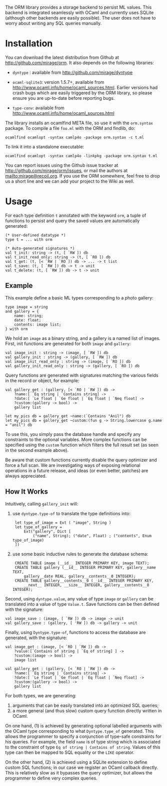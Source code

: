 The ORM library provides a storage backend to persist ML values. This backend is integrated seamlessly with OCaml and currently uses SQLite (although other backends are easily possible). The user does not have to worry about writing any SQL queries manually.

Installation
============

You can download the latest distribution from Github at <http://github.com/mirage/orm>.  It also depends on the following libraries:

* `dyntype` : available from <http://github.com/mirage/dyntype>

* `ocaml-sqlite3`: version 1.5.7+, available from <http://www.ocaml.info/home/ocaml_sources.html>. Earlier versions had crash bugs which are easily triggered by the ORM library, so please ensure you are up-to-date before reporting bugs.

* `type-conv`: available from <http://www.ocaml.info/home/ocaml_sources.html>

The library installs an ocamlfind META file, so use it with the `orm.syntax` package.  To compile a file `foo.ml` with the ORM and findlib, do:

    ocamlfind ocamlopt -syntax camlp4o -package orm.syntax -c t.ml

To link it into a standalone executable:

    ocamlfind ocamlopt -syntax camlp4o -linkpkg -package orm.syntax t.ml

You can report issues using the Github issue tracker at <http://github.com/mirage/orm/issues>, or mail the authors at <mailto:mirage@recoil.org>.  If you use the ORM somewhere, feel free to drop us a short line and we can add your project to the Wiki as well.

Usage
=====

For each type definition `t` annotated with the keyword `orm`, a tuple of functions to persist and query the saved values are automatically generated:

    (* User-defined datatype *)
    type t = ... with orm

    (* Auto-generated signatures *)
    val t_init: string -> (t, [ `RW ]) db
    val t_init_read_only: string -> (t, [ `RO ]) db
    val t_get: (t, [< `RW | `RO ]) db -> ... -> t list
    val t_save: (t, [ `RW ]) db -> t -> unit
    val t_delete: (t, [ `RW ]) db -> t -> unit

Example
-------

This example define a basic ML types corresponding to a photo gallery:

    type image = string
    and gallery = {
        name: string;
        date: float;
        contents: image list;
    } with orm

We hold an `image` as a binary string, and a gallery is a named list of images. First, init functions are generated for both `image` and `gallery`:

    val image_init : string -> (image, [ `RW ]) db
    val gallery_init : string -> (gallery, [ `RW ]) db
    val image_init_read_only : string -> (image, [ `RO ]) db
    val gallery_init_read_only : string -> (gallery, [ `RO ]) db

Query functions are generated with signatures matching the various fields in the record or object, for example:

    val gallery_get : (gallery, [< `RO | `RW ]) db ->
        ?name:[ `Eq string | `Contains string] ->
        ?date:[ `Le float | `Ge float | `Eq float | `Neq float] ->
        ?custom:(gallery -> bool) ->
        gallery list

    let my_pics db = gallery_get ~name:(`Contains "Anil") db
    let my_pics db = gallery_get ~custom:(fun g -> String.lowercase g.name = "anil") db

To use this, you simply pass the database handle and specify any constraints to the optional variables.  More complex functions can be specified using the `custom` function which filters the full result set (as seen in the second example above).

Be aware that custom functions currently disable the query optimizer and force a full scan.  We are investigating ways of exposing relational operations in a future release, and ideas (or even better, patches) are always appreciated.

How It Works
------------

Intuitively, calling `gallery_init` will:

1. use `dyntype.type-of` to translate the type definitions into:

        let type_of_image = Ext ( "image", String )
        let type_of_gallery =
            Ext("gallery", Dict [ 
                ("name", String); ("date", Float) ; ("contents", Enum type_of_image)
        ])

2. use some basic inductive rules to generate the database schema:

        CREATE TABLE image (__id__ INTEGER PRIMARY KEY, image TEXT);
        CREATE TABLE gallery (__id__ INTEGER PRIMARY KEY, gallery__name TEXT, 
            gallery__date REAL, gallery__contents__0 INTEGER);
        CREATE TABLE gallery__contents__0 (__id__ INTEGER PRIMARY KEY,  
            __next__ INTEGER, __size__ INTEGER, gallery__contents__0 INTEGER);

Second, using `dyntype.value`, any value of type `image` or `gallery` can be translated into a value of type `Value.t`. Save functions can be then defined with the signature:

    val image_save : (image, [ `RW ]) db -> image -> unit
    val gallery_save : (gallery, [ 'RW ]) db -> gallery -> unit

Finally, using `Dyntype.type-of`, functions to access the database are generated, with the signature:

    val image_get : (image, [< `RO | `RW ]) db ->
        ?value:[`Contains of string | `Eq of string] ] ->
        ?custom:(image -> bool) ->
        image list

    val gallery_get : (gallery, [< `RO | `RW ]) db ->
        ?name:[ `Eq string | `Contains string] ->
        ?date:[ `Le float | `Ge float | `Eq float | `Neq float] ->
        ?custom:(gallery -> bool) ->
        gallery list

For both types, we are generating:

1. arguments that can be easily translated into an optimized SQL queries;
2. a more general (and thus slow) custom query function directly written in OCaml.

On one hand, (1) is achieved by generating optional labelled arguments with the OCaml type corresponding to what `Dyntype.type_of` generated. This allows the programmer to specify a conjunction of type-safe constraints for his queries. For example, the field `name` is of type string which is associated to the constraint of type `Eq of string | Contains of string`. Values of this type can then be mapped to SQL equality or the `LIKE` operator.

On the other hand, (2) is achieved using a SQLite extension to define custom SQL functions; in our case we register an OCaml callback directly. This is relatively slow as it bypasses the query optimizer, but allows the programmer to define very complex queries.
